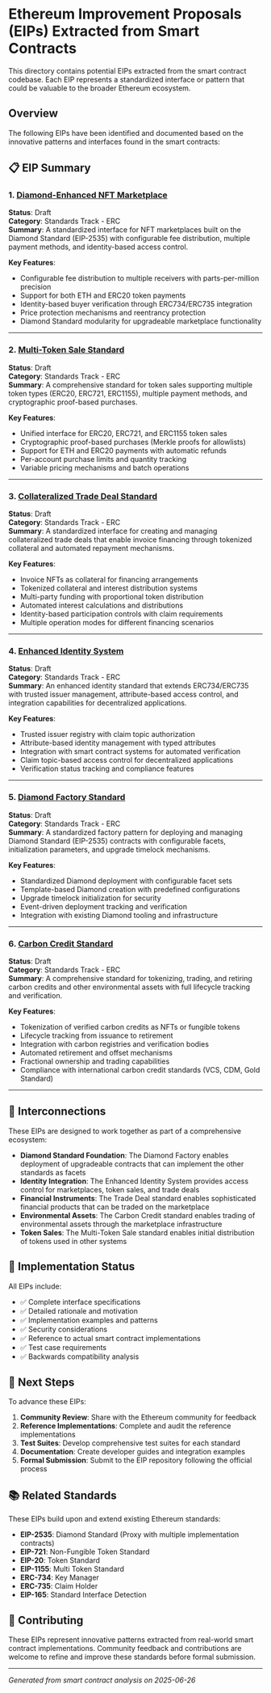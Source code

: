 # Ethereum Improvement Proposals (EIPs) Extracted from Smart Contracts

This directory contains potential EIPs extracted from the smart contract codebase. Each EIP represents a standardized interface or pattern that could be valuable to the broader Ethereum ecosystem.

## Overview

The following EIPs have been identified and documented based on the innovative patterns and interfaces found in the smart contracts:

## 📋 EIP Summary

### 1. [Diamond-Enhanced NFT Marketplace](./EIP-DRAFT-Diamond-Enhanced-Marketplace.md)
**Status**: Draft  
**Category**: Standards Track - ERC  
**Summary**: A standardized interface for NFT marketplaces built on the Diamond Standard (EIP-2535) with configurable fee distribution, multiple payment methods, and identity-based access control.

**Key Features**:
- Configurable fee distribution to multiple receivers with parts-per-million precision
- Support for both ETH and ERC20 token payments
- Identity-based buyer verification through ERC734/ERC735 integration
- Price protection mechanisms and reentrancy protection
- Diamond Standard modularity for upgradeable marketplace functionality

---

### 2. [Multi-Token Sale Standard](./EIP-DRAFT-Multi-Token-Sale-Standard.md)
**Status**: Draft  
**Category**: Standards Track - ERC  
**Summary**: A comprehensive standard for token sales supporting multiple token types (ERC20, ERC721, ERC1155), multiple payment methods, and cryptographic proof-based purchases.

**Key Features**:
- Unified interface for ERC20, ERC721, and ERC1155 token sales
- Cryptographic proof-based purchases (Merkle proofs for allowlists)
- Support for ETH and ERC20 payments with automatic refunds
- Per-account purchase limits and quantity tracking
- Variable pricing mechanisms and batch operations

---

### 3. [Collateralized Trade Deal Standard](./EIP-DRAFT-Collateralized-Trade-Deal-Standard.md)
**Status**: Draft  
**Category**: Standards Track - ERC  
**Summary**: A standardized interface for creating and managing collateralized trade deals that enable invoice financing through tokenized collateral and automated repayment mechanisms.

**Key Features**:
- Invoice NFTs as collateral for financing arrangements
- Tokenized collateral and interest distribution systems
- Multi-party funding with proportional token distribution
- Automated interest calculations and distributions
- Identity-based participation controls with claim requirements
- Multiple operation modes for different financing scenarios

---

### 4. [Enhanced Identity System](./EIP-DRAFT-Enhanced-Identity-System.md)
**Status**: Draft  
**Category**: Standards Track - ERC  
**Summary**: An enhanced identity standard that extends ERC734/ERC735 with trusted issuer management, attribute-based access control, and integration capabilities for decentralized applications.

**Key Features**:
- Trusted issuer registry with claim topic authorization
- Attribute-based identity management with typed attributes
- Integration with smart contract systems for automated verification
- Claim topic-based access control for decentralized applications
- Verification status tracking and compliance features

---

### 5. [Diamond Factory Standard](./EIP-DRAFT-Diamond-Factory-Standard.md)
**Status**: Draft  
**Category**: Standards Track - ERC  
**Summary**: A standardized factory pattern for deploying and managing Diamond Standard (EIP-2535) contracts with configurable facets, initialization parameters, and upgrade timelock mechanisms.

**Key Features**:
- Standardized Diamond deployment with configurable facet sets
- Template-based Diamond creation with predefined configurations
- Upgrade timelock initialization for security
- Event-driven deployment tracking and verification
- Integration with existing Diamond tooling and infrastructure

---

### 6. [Carbon Credit Standard](./EIP-DRAFT-Carbon-Credit-Standard.md)
**Status**: Draft  
**Category**: Standards Track - ERC  
**Summary**: A comprehensive standard for tokenizing, trading, and retiring carbon credits and other environmental assets with full lifecycle tracking and verification.

**Key Features**:
- Tokenization of verified carbon credits as NFTs or fungible tokens
- Lifecycle tracking from issuance to retirement
- Integration with carbon registries and verification bodies
- Automated retirement and offset mechanisms
- Fractional ownership and trading capabilities
- Compliance with international carbon credit standards (VCS, CDM, Gold Standard)

---

## 🔗 Interconnections

These EIPs are designed to work together as part of a comprehensive ecosystem:

- **Diamond Standard Foundation**: The Diamond Factory enables deployment of upgradeable contracts that can implement the other standards as facets
- **Identity Integration**: The Enhanced Identity System provides access control for marketplaces, token sales, and trade deals
- **Financial Instruments**: The Trade Deal standard enables sophisticated financial products that can be traded on the marketplace
- **Environmental Assets**: The Carbon Credit standard enables trading of environmental assets through the marketplace infrastructure
- **Token Sales**: The Multi-Token Sale standard enables initial distribution of tokens used in other systems

## 📝 Implementation Status

All EIPs include:
- ✅ Complete interface specifications
- ✅ Detailed rationale and motivation
- ✅ Implementation examples and patterns
- ✅ Security considerations
- ✅ Reference to actual smart contract implementations
- ✅ Test case requirements
- ✅ Backwards compatibility analysis

## 🚀 Next Steps

To advance these EIPs:

1. **Community Review**: Share with the Ethereum community for feedback
2. **Reference Implementations**: Complete and audit the reference implementations
3. **Test Suites**: Develop comprehensive test suites for each standard
4. **Documentation**: Create developer guides and integration examples
5. **Formal Submission**: Submit to the EIP repository following the official process

## 📚 Related Standards

These EIPs build upon and extend existing Ethereum standards:
- **EIP-2535**: Diamond Standard (Proxy with multiple implementation contracts)
- **EIP-721**: Non-Fungible Token Standard
- **EIP-20**: Token Standard
- **EIP-1155**: Multi Token Standard
- **ERC-734**: Key Manager
- **ERC-735**: Claim Holder
- **EIP-165**: Standard Interface Detection

## 🤝 Contributing

These EIPs represent innovative patterns extracted from real-world smart contract implementations. Community feedback and contributions are welcome to refine and improve these standards before formal submission.

---

*Generated from smart contract analysis on 2025-06-26*